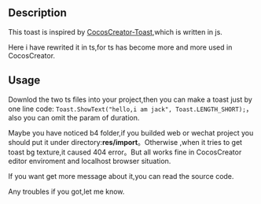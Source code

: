 ## Description
This toast is inspired by [CocosCreator-Toast](https://github.com/jtly1985/CocosCreator-Toast),which is written in js.

Here i have rewrited it in ts,for ts has become more and more used in CocosCreator.

## Usage
Downlod the two ts files into your project,then you can make a toast just by one line code: ``Toast.ShowText("hello,i am jack", Toast.LENGTH_SHORT);``，also you can omit the param of duration.

Maybe you have noticed b4 folder,if you builded web or wechat project you should put it under directory:**res/import**。Otherwise ,when it tries to get toast bg texture,it caused 404 error。But all works fine in CocosCreator editor enviroment and localhost browser situation.

If you want get more message about it,you can read the source code.

Any troubles if you got,let me know.
